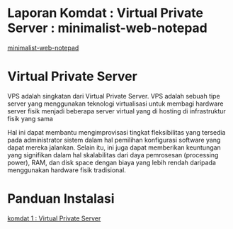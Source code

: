 # Laporan Komdat : Virtual Private Server : minimalist-web-notepad
[minimalist-web-notepad](https://github.com/pereorga/minimalist-web-notepad)

# Virtual Private Server
VPS adalah singkatan dari Virtual Private Server. VPS adalah sebuah tipe server yang menggunakan teknologi virtualisasi untuk membagi hardware server fisik menjadi beberapa server virtual yang di hosting di infrastruktur fisik yang sama

Hal ini dapat membantu mengimprovisasi tingkat fleksibilitas yang tersedia pada administrator sistem dalam hal pemilihan konfigurasi software yang dapat mereka jalankan. Selain itu, ini juga dapat memberikan keuntungan yang signifikan dalam hal skalabilitas dari daya pemrosesan (processing power), RAM, dan disk space dengan biaya yang lebih rendah daripada menggunakan hardware fisik tradisional.

# Panduan Instalasi
[komdat 1 : Virtual Private Server](https://github.com/pereorga/minimalist-web-notepad)

